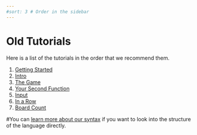 ```yaml
---
#sort: 3 # Order in the sidebar
---
```

 
# Old Tutorials

Here is a list of the tutorials in the order that we recommend them.

1. [Getting Started](GettingStarted)
2. [Intro](Intro)
3. [The Game](TheGame)
4. [Your Second Function](Function)
5. [Input](Input)
6. [In a Row](InARow)
7. [Board Count](BoardCount)

#You can [learn more about our syntax](../Documentation/Syntax) if you want to look into the structure of the language directly.
